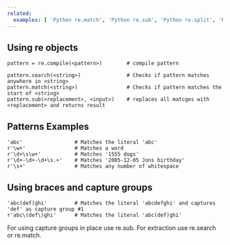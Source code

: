 ```yaml
---
related:
  examples: [ 'Python re.match', 'Python re.sub', 'Python re.split', 'Python split']
---
```


## Using re objects

    pattern = re.compile(<pattern>)        # compile pattern
   
    pattern.search(<string>)               # Checks if pattern matches anywhere in <string>
    pattern.match(<string>)                # Checks if pattern matches the start of <string>
    pattern.sub(<replacement>, <input>)    # replaces all matcges with <replacement> and returns result


## Patterns Examples

    'abc'                 # Matches the literal 'abc'
    r'\w+'                # Matches a word
    r'\d+\s\w+'           # Matches '1555 dogs'
    r'\d+-\d+-\d+\s.+'    # Matches '2005-12-05 Jons birthday'
    r'\s+'                # Matches any number of whitespace

## Using braces and capture groups
    
    'abc(def)ghi'         # Matches the literal 'abcdefghi' and captures 'def' as capture group #1
    r'abc\(def\)ghi'      # Matches the literal 'abc(def)ghi'

For using capture groups in place use re.sub. For extraction use re.search or re.match.
